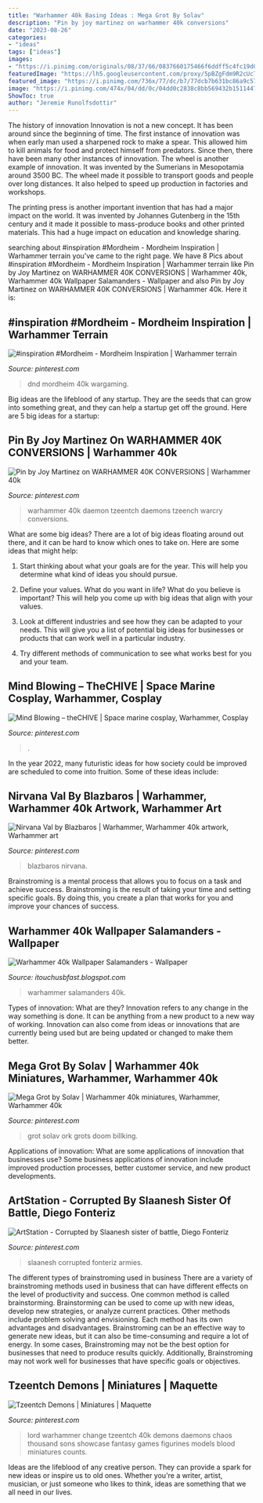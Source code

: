 ```yaml
---
title: "Warhammer 40k Basing Ideas : Mega Grot By Solav"
description: "Pin by joy martinez on warhammer 40k conversions"
date: "2023-08-26"
categories:
- "ideas"
tags: ["ideas"]
images:
- "https://i.pinimg.com/originals/08/37/66/0837660175466f6ddff5c4fc19d07041.jpg"
featuredImage: "https://lh5.googleusercontent.com/proxy/5pBZgFdm9R2cUcTSA-6zKl3FvIJrmHt07JxCwPiiMPWdpEa-FqzCSvTNjy9yHqFcsSgkoMjP3Xrou4UTBarUK2ZUaC-Q97SMc_0N9aIYjyfpXofma12N7A4cJQ=w1200-h630-p-k-no-nu"
featured_image: "https://i.pinimg.com/736x/77/dc/b7/77dcb7b631bc86a9c5783384a67dac29.jpg"
image: "https://i.pinimg.com/474x/04/dd/0c/04dd0c2838c8bb569432b15114470d45.jpg"
ShowToc: true
author: "Jeremie Runolfsdottir"
---
```



The history of innovation
Innovation is not a new concept. It has been around since the beginning of time. The first instance of innovation was when early man used a sharpened rock to make a spear. This allowed him to kill animals for food and protect himself from predators. Since then, there have been many other instances of innovation.
The wheel is another example of innovation. It was invented by the Sumerians in Mesopotamia around 3500 BC. The wheel made it possible to transport goods and people over long distances. It also helped to speed up production in factories and workshops.

The printing press is another important invention that has had a major impact on the world. It was invented by Johannes Gutenberg in the 15th century and it made it possible to mass-produce books and other printed materials. This had a huge impact on education and knowledge sharing.

	

		
searching about #inspiration #Mordheim - Mordheim Inspiration | Warhammer terrain you've came to the right page. We have 8 Pics about #inspiration #Mordheim - Mordheim Inspiration | Warhammer terrain like Pin by Joy Martinez on WARHAMMER 40K CONVERSIONS | Warhammer 40k, Warhammer 40k Wallpaper Salamanders - Wallpaper and also Pin by Joy Martinez on WARHAMMER 40K CONVERSIONS | Warhammer 40k. Here it is:
		
    
## #inspiration #Mordheim - Mordheim Inspiration | Warhammer Terrain

<img loading=lazy src="https://i.pinimg.com/originals/08/37/66/0837660175466f6ddff5c4fc19d07041.jpg" onerror="this.onerror=null;this.src='https://tse3.mm.bing.net/th?id=OIP.1zDDlbfGog_YB5mYLnbPbAHaJ4&amp;pid=15.1';" alt="#inspiration #Mordheim - Mordheim Inspiration | Warhammer terrain">

_Source: pinterest.com_

>dnd mordheim 40k wargaming. 

	

Big ideas are the lifeblood of any startup. They are the seeds that can grow into something great, and they can help a startup get off the ground. Here are 5 big ideas for a startup: 

    
## Pin By Joy Martinez On WARHAMMER 40K CONVERSIONS | Warhammer 40k

<img loading=lazy src="https://i.pinimg.com/736x/77/dc/b7/77dcb7b631bc86a9c5783384a67dac29.jpg" onerror="this.onerror=null;this.src='https://tse2.mm.bing.net/th?id=OIP.0kOZn9o5GJ5JtbewNl7yRAHaHa&amp;pid=15.1';" alt="Pin by Joy Martinez on WARHAMMER 40K CONVERSIONS | Warhammer 40k">

_Source: pinterest.com_

>warhammer 40k daemon tzeentch daemons tzeench warcry conversions. 

	

What are some big ideas?
There are a lot of big ideas floating around out there, and it can be hard to know which ones to take on. Here are some ideas that might help:
1. Start thinking about what your goals are for the year. This will help you determine what kind of ideas you should pursue.

2. Define your values. What do you want in life? What do you believe is important? This will help you come up with big ideas that align with your values.

3. Look at different industries and see how they can be adapted to your needs. This will give you a list of potential big ideas for businesses or products that can work well in a particular industry.

4. Try different methods of communication to see what works best for you and your team.

    
## Mind Blowing – TheCHIVE | Space Marine Cosplay, Warhammer, Cosplay

<img loading=lazy src="https://i.pinimg.com/736x/3a/9e/11/3a9e11dc6379cffc11f34626989d3fbe--cosplay-costumes-cosplay-ideas.jpg" onerror="this.onerror=null;this.src='https://tse3.mm.bing.net/th?id=OIP._rh96dOEnqLELyQioDSogwHaJ4&amp;pid=15.1';" alt="Mind Blowing – theCHIVE | Space marine cosplay, Warhammer, Cosplay">

_Source: pinterest.com_

>. 

	

In the year 2022, many futuristic ideas for how society could be improved are scheduled to come into fruition. Some of these ideas include: 

    
## Nirvana Val By Blazbaros | Warhammer, Warhammer 40k Artwork, Warhammer Art

<img loading=lazy src="https://i.pinimg.com/736x/04/c4/d2/04c4d211db1475456760a44469a75791.jpg" onerror="this.onerror=null;this.src='https://tse2.mm.bing.net/th?id=OIP.gaqX-rVLKqCSoJWiNYTAsgHaJ3&amp;pid=15.1';" alt="Nirvana Val by Blazbaros | Warhammer, Warhammer 40k artwork, Warhammer art">

_Source: pinterest.com_

>blazbaros nirvana. 

	

Brainstroming is a mental process that allows you to focus on a task and achieve success. Brainstroming is the result of taking your time and setting specific goals. By doing this, you create a plan that works for you and improve your chances of success.

    
## Warhammer 40k Wallpaper Salamanders - Wallpaper

<img loading=lazy src="https://lh5.googleusercontent.com/proxy/5pBZgFdm9R2cUcTSA-6zKl3FvIJrmHt07JxCwPiiMPWdpEa-FqzCSvTNjy9yHqFcsSgkoMjP3Xrou4UTBarUK2ZUaC-Q97SMc_0N9aIYjyfpXofma12N7A4cJQ=w1200-h630-p-k-no-nu" onerror="this.onerror=null;this.src='https://tse2.mm.bing.net/th?id=OIP.kmkymQ4OVeqEPym9jHHeVAHaC9&amp;pid=15.1';" alt="Warhammer 40k Wallpaper Salamanders - Wallpaper">

_Source: itouchusbfast.blogspot.com_

>warhammer salamanders 40k. 

	

Types of innovation: What are they?
Innovation refers to any change in the way something is done. It can be anything from a new product to a new way of working. Innovation can also come from ideas or innovations that are currently being used but are being updated or changed to make them better.

    
## Mega Grot By Solav | Warhammer 40k Miniatures, Warhammer, Warhammer 40k

<img loading=lazy src="https://i.pinimg.com/736x/dd/cb/64/ddcb649eb4e8dbd045748f05193066b8.jpg" onerror="this.onerror=null;this.src='https://tse3.mm.bing.net/th?id=OIP.vICp4qzcRxPQc1cs5j_9tgHaJ3&amp;pid=15.1';" alt="Mega Grot by Solav | Warhammer 40k miniatures, Warhammer, Warhammer 40k">

_Source: pinterest.com_

>grot solav ork grots doom billking. 

	

Applications of innovation: What are some applications of innovation that businesses use?
Some business applications of innovation include improved production processes, better customer service, and new product developments.

    
## ArtStation - Corrupted By Slaanesh Sister Of Battle, Diego Fonteriz

<img loading=lazy src="https://i.pinimg.com/474x/04/dd/0c/04dd0c2838c8bb569432b15114470d45.jpg" onerror="this.onerror=null;this.src='https://tse2.mm.bing.net/th?id=OIP.OKP6BmMPfSjcTuN6I-NDrgAAAA&amp;pid=15.1';" alt="ArtStation - Corrupted by Slaanesh sister of battle, Diego Fonteriz">

_Source: pinterest.com_

>slaanesh corrupted fonteriz armies. 

	

The different types of brainstroming used in business
There are a variety of brainstroming methods used in business that can have different effects on the level of productivity and success. One common method is called brainstorming. Brainstorming can be used to come up with new ideas, develop new strategies, or analyze current practices. Other methods include problem solving and envisioning. Each method has its own advantages and disadvantages.
Brainstroming can be an effective way to generate new ideas, but it can also be time-consuming and require a lot of energy. In some cases, Brainstroming may not be the best option for businesses that need to produce results quickly. Additionally, Brainstroming may not work well for businesses that have specific goals or objectives.

    
## Tzeentch Demons | Miniatures | Maquette

<img loading=lazy src="https://i.pinimg.com/736x/15/1a/75/151a75026b9fa93ecff7c953ddfd04f9--demons-lord.jpg?b=t" onerror="this.onerror=null;this.src='https://tse1.mm.bing.net/th?id=OIP.t2A90o3trOe2COYWwCTt1QHaJ3&amp;pid=15.1';" alt="Tzeentch Demons | Miniatures | Maquette">

_Source: pinterest.com_

>lord warhammer change tzeentch 40k demons daemons chaos thousand sons showcase fantasy games figurines models blood miniatures counts. 

	

Ideas are the lifeblood of any creative person. They can provide a spark for new ideas or inspire us to old ones. Whether you're a writer, artist, musician, or just someone who likes to think, ideas are something that we all need in our lives.

